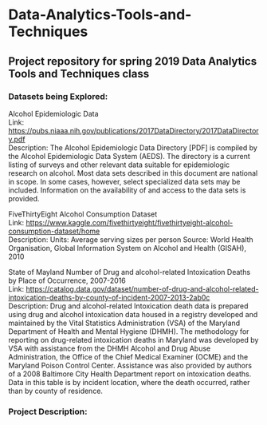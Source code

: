 # Data-Analytics-Tools-and-Techniques
## Project repository for spring 2019 Data Analytics Tools and Techniques class

### Datasets being Explored:  
  Alcohol Epidemiologic Data     
    Link: https://pubs.niaaa.nih.gov/publications/2017DataDirectory/2017DataDirectory.pdf   
    Description:  The Alcohol Epidemiologic Data Directory [PDF] is compiled by the Alcohol Epidemiologic Data System (AEDS). The                           directory is a current listing of surveys and other relevant data suitable for epidemiologic research on alcohol. Most                     data sets described in this document are national in scope. In some cases, however, select specialized data sets may be                   included. Information on the availability of and access to the data sets is provided.   

  FiveThirtyEight Alcohol Consumption Dataset   
    Link: https://www.kaggle.com/fivethirtyeight/fivethirtyeight-alcohol-consumption-dataset/home   
    Description: Units: Average serving sizes per person Source: World Health Organisation, Global Information System on Alcohol and                        Health (GISAH), 2010  
  
  State of Mayland Number of Drug and alcohol-related Intoxication Deaths by Place of Occurrence, 2007-2016   
    Link: https://catalog.data.gov/dataset/number-of-drug-and-alcohol-related-intoxication-deaths-by-county-of-incident-2007-2013-2ab0c   
    Description:    Drug and alcohol-related Intoxication death data is prepared using drug and alcohol intoxication data housed in a                         registry developed and maintained by the Vital Statistics Administration (VSA) of the Maryland                                             Department of Health and Mental Hygiene (DHMH). The methodology for reporting on drug-related intoxication deaths in                       Maryland was developed by VSA with assistance from the DHMH Alcohol and Drug Abuse Administration, the Office of the                       Chief Medical Examiner (OCME) and the Maryland Poison Control Center. Assistance was also provided by authors of a                         2008 Baltimore City Health Department report on intoxication deaths. Data in this table is by incident location, where                     the death occurred, rather than by county of residence.  

### Project Description:


